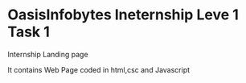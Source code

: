 # OasisInfobytes Ineternship Leve 1 Task 1

Internship Landing page

It contains Web Page coded in html,csc and Javascript
